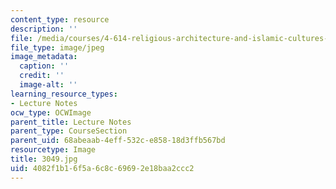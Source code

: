 ```yaml
---
content_type: resource
description: ''
file: /media/courses/4-614-religious-architecture-and-islamic-cultures-fall-2002/4082f1b16f5a6c8c69692e18baa2ccc2_3049.jpg
file_type: image/jpeg
image_metadata:
  caption: ''
  credit: ''
  image-alt: ''
learning_resource_types:
- Lecture Notes
ocw_type: OCWImage
parent_title: Lecture Notes
parent_type: CourseSection
parent_uid: 68abeaab-4eff-532c-e858-18d3ffb567bd
resourcetype: Image
title: 3049.jpg
uid: 4082f1b1-6f5a-6c8c-6969-2e18baa2ccc2
---
```

